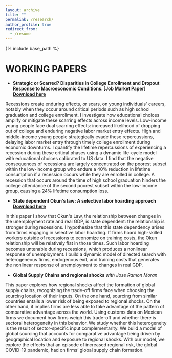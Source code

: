 ```yaml
---
layout: archive
title: ""
permalink: /research/
author_profile: true
redirect_from:
  - /resume
---
```


{% include base_path %}

WORKING PAPERS
======

- **Strategic or Scarred? Disparities in College Enrollment and Dropout Response to Macroeconomic Conditions. [Job Market Paper] <a href="https://nadimelayan.github.io/MyWebsite/JMP_Nadim.pdf" download="JMP_Nadim"> Download here </a>**

Recessions create enduring effects, or scars, on young individuals' careers, notably when they occur around critical periods such as high school graduation and college enrollment. I investigate how educational choices amplify or mitigate these scarring effects across income levels. Low-income young people face dual scarring effects: increased likelihood of dropping out of college and enduring negative labor market entry effects. High and middle-income young people strategically evade these repercussions, delaying labor market entry through timely college enrollment during economic downturns. I quantify the lifetime repercussions of experiencing a recession during these critical phases using a dynamic life-cycle model with educational choices calibrated to US data. I find that the negative consequences of recessions are largely concentrated on the poorest subset within the low-income group who endure a 40% reduction in lifetime consumption if a recession occurs while they are enrolled in college. A recession that occurs around the time of high school graduation hinders the college attendance of the second poorest subset within the low-income group, causing a 24% lifetime consumption loss.

- **State dependent Okun's law: A selective labor hoarding approach <a href="https://nadimelayan.github.io/MyWebsite/SDOL.pdf" download="SDOL"> Download here </a>**

In this paper I show that Okun's Law, the relationship between changes in the unemployment rate and real GDP, is state dependent: the relationship is stronger during recessions. I hypothesize that this state dependency arises from firms engaging in selective labor hoarding. If firms hoard high-skilled workers outside of recessions to economize on training costs, the Okun relationship will be relatively flat in those times. Such labor hoarding becomes untenable during recessions, which produces a nonlinear response of unemployment. I build a dynamic model of directed search with heterogeneous firms, endogenous exit, and training costs that generates the nonlinear response of unemployment to changes in real GDP.

- **Global Supply Chains and regional shocks** *with Jose Ramon Moran*

This paper explores how regional shocks affect the formation of global supply chains, recognizing the trade-off firms face when choosing the sourcing location of their inputs. On the one hand, sourcing from similar countries entails a lower risk of being exposed to regional shocks. On the other hand, it implies firms are less able to take advantage of the pattern of comparative advantage across the world. Using customs data on Mexican firms we document how firms weigh this trade-off and whether there is sectoral heterogeneity in this behavior. We study whether this heterogeneity is the result of sector-specific input complementarity. We build a model of global sourcing that accounts for comparative advantage being driven by geographical location and exposure to regional shocks. With our model, we explore the effects that an episode of increased regional risk, the global COVID-19 pandemic, had on firms’ global supply chain formation. 



